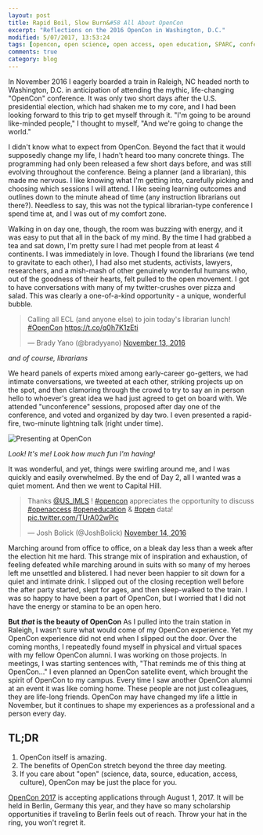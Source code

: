 ```yaml
---
layout: post
title: Rapid Boil, Slow Burn&#58 All About OpenCon
excerpt: "Reflections on the 2016 OpenCon in Washington, D.C."
modified: 5/07/2017, 13:53:24
tags: [opencon, open science, open access, open education, SPARC, conference]
comments: true
category: blog
---
```


In November 2016 I eagerly boarded a train in Raleigh, NC headed north to Washington, D.C. in anticipation of attending the mythic, life-changing "OpenCon" conference. It was only two short days after the U.S. presidential election, which had shaken me to my core, and I had been looking forward to this trip to get myself through it. "I'm going to be around like-minded people," I thought to myself, "And we're going to change the world."

I didn't know what to expect from OpenCon. Beyond the fact that it would supposedly change my life, I hadn't heard too many concrete things. The programming had only been released a few short days before, and was still evolving throughout the conference. Being a planner (and a librarian), this made me nervous. I like knowing what I'm getting into, carefully picking and choosing which sessions I will attend. I like seeing learning outcomes and outlines down to the minute ahead of time (any instruction librarians out there?). Needless to say, this was not the typical librarian-type conference I spend time at, and I was out of my comfort zone.

Walking in on day one, though, the room was buzzing with energy, and it was easy to put that all in the back of my mind. By the time I had grabbed a tea and sat down, I'm pretty sure I had met people from at least 4 continents. I was immediately in love. Though I found the librarians (we tend to gravitate to each other), I had also met students, activists, lawyers, researchers, and a mish-mash of other genuinely wonderful humans who, out of the goodness of their hearts, felt pulled to the open movement. I got to have conversations with many of my twitter-crushes over pizza and salad. This was clearly a one-of-a-kind opportunity - a unique, wonderful bubble.

<blockquote class="twitter-tweet" data-lang="en"><p lang="en" dir="ltr">Calling all ECL (and anyone else) to join today&#39;s librarian lunch! <a href="https://twitter.com/hashtag/OpenCon?src=hash">#OpenCon</a> <a href="https://t.co/q0h7K1zEti">https://t.co/q0h7K1zEti</a></p>&mdash; Brady Yano (@bradyyano) <a href="https://twitter.com/bradyyano/status/797853060118745089">November 13, 2016</a></blockquote>
<script async src="//platform.twitter.com/widgets.js" charset="utf-8"></script>

*and of course, librarians*

We heard panels of experts mixed among early-career go-getters, we had intimate conversations, we tweeted at each other, striking projects up on the spot, and then clamoring through the crowd to try to say an in person hello to whoever's great idea we had just agreed to get on board with. We attended "unconference" sessions, proposed after day one of the conference, and voted and organized by day two. I even presented a rapid-fire, two-minute lightning talk (right under time).  

![Presenting at OpenCon](https://lillian-rigling.github.io/images/openconlillian.jpg)

*Look! It's me! Look how much fun I'm having!*

It was wonderful, and yet, things were swirling around me, and I was quickly and easily overwhelmed. By the end of Day 2, all I wanted was a quiet moment. And then we went to Capital Hill.

<blockquote class="twitter-tweet" data-lang="en"><p lang="en" dir="ltr">Thanks <a href="https://twitter.com/US_IMLS">@US_IMLS</a> ! <a href="https://twitter.com/hashtag/opencon?src=hash">#opencon</a> appreciates the opportunity to discuss <a href="https://twitter.com/hashtag/openaccess?src=hash">#openaccess</a> <a href="https://twitter.com/hashtag/openeducation?src=hash">#openeducation</a> &amp; <a href="https://twitter.com/hashtag/open?src=hash">#open</a> data! <a href="https://t.co/TUrA02wPic">pic.twitter.com/TUrA02wPic</a></p>&mdash; Josh Bolick (@JoshBolick) <a href="https://twitter.com/JoshBolick/status/798270330963972096">November 14, 2016</a></blockquote>
<script async src="//platform.twitter.com/widgets.js" charset="utf-8"></script>

Marching around from office to office, on a bleak day less than a week after the election hit me hard. This strange mix of inspiration and exhaustion, of feeling defeated while marching around in suits with so many of my heroes left me unsettled and blistered. I had never been happier to sit down for a quiet and intimate drink. I slipped out of the closing reception well before the after party started, slept for ages, and then sleep-walked to the train. I was so happy to have been a part of OpenCon, but I worried that I did not have the energy or stamina to be an open hero.

**But *that* is the beauty of OpenCon** As I pulled into the train station in Raleigh, I wasn't sure what would come of my OpenCon experience. Yet my OpenCon experience did not end when I slipped out the door. Over the coming months, I repeatedly found myself in physical and virtual spaces with my fellow OpenCon alumni. I was working on those projects. In meetings, I was starting sentences with, "That reminds me of this thing at OpenCon..." I even planned an OpenCon satellite event, which brought the spirit of OpenCon to my campus. Every time I saw another OpenCon alumni at an event it was like coming home. These people are not just colleagues, they are life-long friends. OpenCon may have changed my life a little in November, but it continues to shape my experiences as a professional and a person every day.

## TL;DR

1. OpenCon itself is amazing.
2. The benefits of OpenCon stretch beyond the three day meeting.
3. If you care about "open" (science, data, source, education, access, culture), OpenCon may be just the place for you.

[OpenCon 2017](https://opencon2017.org) is accepting applications through August 1, 2017. It will be held in Berlin, Germany this year, and they have so many scholarship opportunities if traveling to Berlin feels out of reach. Throw your hat in the ring, you won't regret it.


<script>
  (function(i,s,o,g,r,a,m){i['GoogleAnalyticsObject']=r;i[r]=i[r]||function(){
  (i[r].q=i[r].q||[]).push(arguments)},i[r].l=1*new Date();a=s.createElement(o),
  m=s.getElementsByTagName(o)[0];a.async=1;a.src=g;m.parentNode.insertBefore(a,m)
  })(window,document,'script','https://www.google-analytics.com/analytics.js','ga');

  ga('create', 'UA-87286945-2', 'auto');
  ga('send', 'pageview');

</script>
